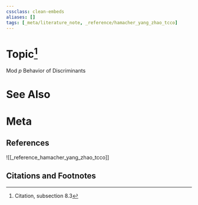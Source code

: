 ```yaml
---
cssclass: clean-embeds
aliases: []
tags: [_meta/literature_note, _reference/hamacher_yang_zhao_tcco]
---
```

# Topic[^1]
Mod $p$ Behavior of Discriminants

# See Also

# Meta
## References
![[_reference_hamacher_yang_zhao_tcco]]


## Citations and Footnotes
[^1]: Citation, subsection 8.3